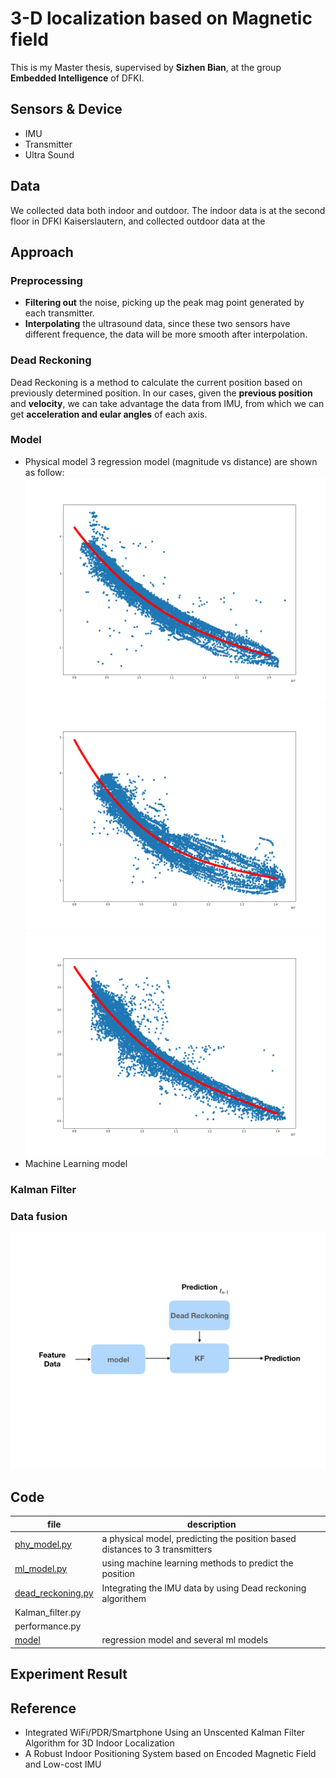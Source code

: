 # 3-D localization based on Magnetic field

This is my Master thesis, supervised by **Sizhen Bian**, at the group **Embedded Intelligence** of DFKI.

## Sensors & Device 

* IMU
* Transmitter
* Ultra Sound 


## Data
We collected data both indoor and outdoor. The indoor data is at the second floor in DFKI Kaiserslautern, and collected outdoor data at the 

## Approach
### Preprocessing

* **Filtering out** the noise, picking up the peak mag point generated by each transmitter.
* **Interpolating** the ultrasound data, since these two sensors have different frequence, the data will be more smooth after interpolation.



### Dead Reckoning
Dead Reckoning is a method to calculate the current position based on previously determined position. In our cases, given the **previous position** and **velocity**, we can take advantage the data from IMU, from which we can get **acceleration and eular angles** of each axis.

### Model 
* Physical model
3 regression model (magnitude vs distance) are shown as follow:
![](./figure/1_reg.png)
![](./figure/2_reg.png)
![](./figure/3_reg.png)
* Machine Learning model
   
  
### Kalman Filter 
###  Data fusion
![](./figure/1.jpeg)

## Code

| file | description |
| ---- | -------- |
| [phy_model.py](./phy_model.py) | a physical model, predicting the position based distances to 3 transmitters |
| [ml_model.py](./ml_model.py)| using machine learning methods to predict the position|
| [dead_reckoning.py](dead_reckoning.py) |Integrating the IMU data by using Dead reckoning algorithem|   
| Kalman_filter.py| |
| performance.py | |
| [model](./model)| regression model and several ml models|

## Experiment Result
 
## Reference

* Integrated WiFi/PDR/Smartphone Using an Unscented Kalman Filter Algorithm for 3D Indoor Localization
* A Robust Indoor Positioning System based on Encoded Magnetic Field and Low-cost IMU
